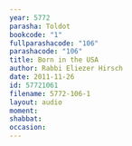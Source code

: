 ```yaml
---
year: 5772
parasha: Toldot
bookcode: "1"
fullparashacode: "106"
parashacode: "106"
title: Born in the USA
author: Rabbi Eliezer Hirsch
date: 2011-11-26
id: 57721061
filename: 5772-106-1
layout: audio
moment: 
shabbat: 
occasion: 
---
```

